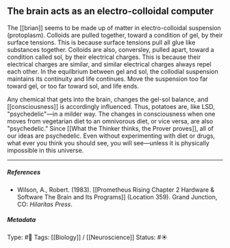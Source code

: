 ## The brain acts as an electro-colloidal computer  # 

The [[brian]] seems to be made up of matter in electro-colloidal suspension (protoplasm). Colloids are pulled together, toward a condition of gel, by their surface tensions. This is because surface tensions pull all glue like substances together. Colloids are also, conversley, pulled apart, toward a condition called sol, by their electrical charges. This is because their electrical charges are similar, and similar electrical charges always repel each other. In the equilbrium between gel and sol, the collodial suspension maintains its continuity and life continues. Move the suspension too far toward gel, or too far toward sol, and life ends. 

Any chemical that gets into the brain, changes the gel-sol balance, and [[consciousness]] is accordingly influenced. Thus, potatoes are, like LSD, "psychedelic"—in a milder way. The changes in consciousness when one moves from vegetarian diet to an omnivorous diet, or vice versa, are also "psychedelic." Since [[What the Thinker thinks, the Prover proves]], all of our ideas are psychedelic. Even without experimenting with diet or drugs, what ever you think you should see, you will see—unless it is physically impossible in this universe.

___

##### References

- Wilson, A., Robert. (1983). [[Prometheus Rising Chapter 2 Hardware & Software The Brain and Its Programs]] (Location 359). Grand Junction, CO: _Hilaritas Press_.

##### Metadata

Type: #🔴 
Tags: [[Biology]] / [[Neuroscience]] 
Status: #☀️ 
